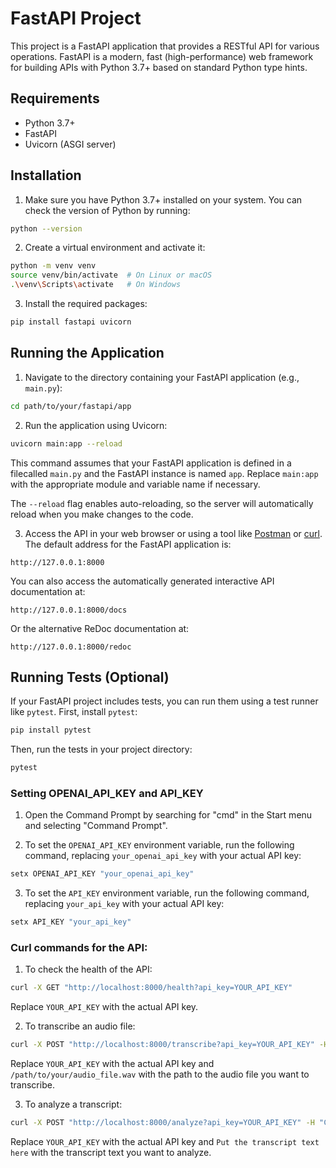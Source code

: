 # FastAPI Project

This project is a FastAPI application that provides a RESTful API for various operations. FastAPI is a modern, fast (high-performance) web framework for building APIs with Python 3.7+ based on standard Python type hints.

## Requirements

- Python 3.7+
- FastAPI
- Uvicorn (ASGI server)

## Installation

1. Make sure you have Python 3.7+ installed on your system. You can check the version of Python by running:

```bash
python --version
```

2. Create a virtual environment and activate it:

```bash
python -m venv venv
source venv/bin/activate  # On Linux or macOS
.\venv\Scripts\activate   # On Windows
```

3. Install the required packages:

```bash
pip install fastapi uvicorn
```

## Running the Application

1. Navigate to the directory containing your FastAPI application (e.g., `main.py`):

```bash
cd path/to/your/fastapi/app
```

2. Run the application using Uvicorn:

```bash
uvicorn main:app --reload
```

This command assumes that your FastAPI application is defined in a filecalled `main.py` and the FastAPI instance is named `app`. Replace `main:app` with the appropriate module and variable name if necessary.

The `--reload` flag enables auto-reloading, so the server will automatically reload when you make changes to the code.

3. Access the API in your web browser or using a tool like [Postman](https://www.postman.com/) or [curl](https://curl.se/). The default address for the FastAPI application is:

```
http://127.0.0.1:8000
```

You can also access the automatically generated interactive API documentation at:

```
http://127.0.0.1:8000/docs
```

Or the alternative ReDoc documentation at:

```
http://127.0.0.1:8000/redoc
```

## Running Tests (Optional)

If your FastAPI project includes tests, you can run them using a test runner like `pytest`. First, install `pytest`:

```bash
pip install pytest
```

Then, run the tests in your project directory:

```bash
pytest
```

### Setting OPENAI_API_KEY and API_KEY

1. Open the Command Prompt by searching for "cmd" in the Start menu and selecting "Command Prompt".

2. To set the `OPENAI_API_KEY` environment variable, run the following command, replacing `your_openai_api_key` with your actual API key:

```cmd
setx OPENAI_API_KEY "your_openai_api_key"
```

3. To set the `API_KEY` environment variable, run the following command, replacing `your_api_key` with your actual API key:

```cmd
setx API_KEY "your_api_key"
```

### Curl commands for the API:

1. To check the health of the API:

```bash
curl -X GET "http://localhost:8000/health?api_key=YOUR_API_KEY"
```

Replace `YOUR_API_KEY` with the actual API key.

2. To transcribe an audio file:

```bash
curl -X POST "http://localhost:8000/transcribe?api_key=YOUR_API_KEY" -H "Content-Type: multipart/form-data" -F "audio_file=@/path/to/your/audio_file.wav"
```

Replace `YOUR_API_KEY` with the actual API key and `/path/to/your/audio_file.wav` with the path to the audio file you want to transcribe.

3. To analyze a transcript:

```bash
curl -X POST "http://localhost:8000/analyze?api_key=YOUR_API_KEY" -H "Content-Type: application/json" -d '{"transcript": "Put the transcript text here"}'
```

Replace `YOUR_API_KEY` with the actual API key and `Put the transcript text here` with the transcript text you want to analyze.